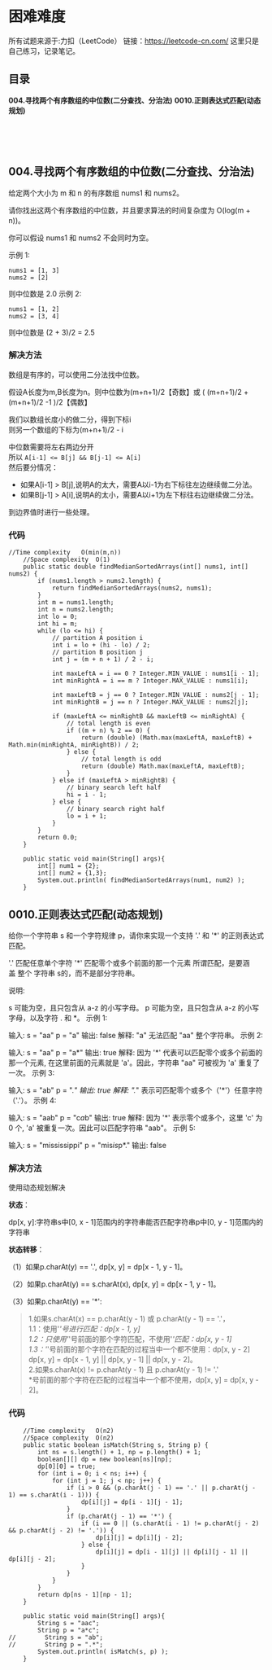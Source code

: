 # 困难难度
所有试题来源于:力扣（LeetCode）
链接：https://leetcode-cn.com/
这里只是自己练习，记录笔记。

## 目录
**004.寻找两个有序数组的中位数(二分查找、分治法)**
**0010.正则表达式匹配(动态规划)**

<br/><br/><br/>

## 004.寻找两个有序数组的中位数(二分查找、分治法)

给定两个大小为 m 和 n 的有序数组 nums1 和 nums2。

请你找出这两个有序数组的中位数，并且要求算法的时间复杂度为 O(log(m + n))。

你可以假设 nums1 和 nums2 不会同时为空。

示例 1:
```
nums1 = [1, 3]
nums2 = [2]
```
则中位数是 2.0
示例 2:
```
nums1 = [1, 2]
nums2 = [3, 4]
```
则中位数是 (2 + 3)/2 = 2.5

### 解决方法
数组是有序的，可以使用二分法找中位数。

假设A长度为m,B长度为n。则中位数为(m+n+1)/2【奇数】或 ( (m+n+1)/2 + (m+n+1)/2 -1 )/2【偶数】

我们以数组长度小的做二分，得到下标i  
则另一个数组的下标为(m+n+1)/2 - i

中位数需要将左右两边分开  
所以 ```A[i-1] <= B[j] && B[j-1] <= A[i]```   
然后要分情况：

- 如果A[i-1] > B[j],说明A的太大，需要A以i-1为右下标往左边继续做二分法。
- 如果B[j-1] > A[i],说明A的太小，需要A以i+1为左下标往右边继续做二分法。

到边界值时进行一些处理。
### 代码

```
//Time complexity   O(min(m,n))
    //Space complexity  O(1)
    public static double findMedianSortedArrays(int[] nums1, int[] nums2) {
        if (nums1.length > nums2.length) {
            return findMedianSortedArrays(nums2, nums1);
        }
        int m = nums1.length;
        int n = nums2.length;
        int lo = 0;
        int hi = m;
        while (lo <= hi) {
            // partition A position i
            int i = lo + (hi - lo) / 2;
            // partition B position j
            int j = (m + n + 1) / 2 - i;

            int maxLeftA = i == 0 ? Integer.MIN_VALUE : nums1[i - 1];
            int minRightA = i == m ? Integer.MAX_VALUE : nums1[i];

            int maxLeftB = j == 0 ? Integer.MIN_VALUE : nums2[j - 1];
            int minRightB = j == n ? Integer.MAX_VALUE : nums2[j];

            if (maxLeftA <= minRightB && maxLeftB <= minRightA) {
                // total length is even
                if ((m + n) % 2 == 0) {
                    return (double) (Math.max(maxLeftA, maxLeftB) + Math.min(minRightA, minRightB)) / 2;
                } else {
                    // total length is odd
                    return (double) Math.max(maxLeftA, maxLeftB);
                }
            } else if (maxLeftA > minRightB) {
                // binary search left half
                hi = i - 1;
            } else {
                // binary search right half
                lo = i + 1;
            }
        }
        return 0.0;
    }

    public static void main(String[] args){
        int[] num1 = {2};
        int[] num2 = {1,3};
        System.out.println( findMedianSortedArrays(num1, num2) );
    }
```

## 0010.正则表达式匹配(动态规划)

给你一个字符串 s 和一个字符规律 p，请你来实现一个支持 '.' 和 '*' 的正则表达式匹配。

'.' 匹配任意单个字符
'*' 匹配零个或多个前面的那一个元素
所谓匹配，是要涵盖 整个 字符串 s的，而不是部分字符串。

说明:

s 可能为空，且只包含从 a-z 的小写字母。
p 可能为空，且只包含从 a-z 的小写字母，以及字符 . 和 *。
示例 1:

输入:
s = "aa"
p = "a"
输出: false
解释: "a" 无法匹配 "aa" 整个字符串。
示例 2:

输入:
s = "aa"
p = "a*"
输出: true
解释: 因为 '*' 代表可以匹配零个或多个前面的那一个元素, 在这里前面的元素就是 'a'。因此，字符串 "aa" 可被视为 'a' 重复了一次。
示例 3:

输入:
s = "ab"
p = ".*"
输出: true
解释: ".*" 表示可匹配零个或多个（'*'）任意字符（'.'）。
示例 4:

输入:
s = "aab"
p = "c*a*b"
输出: true
解释: 因为 '*' 表示零个或多个，这里 'c' 为 0 个, 'a' 被重复一次。因此可以匹配字符串 "aab"。
示例 5:

输入:
s = "mississippi"
p = "mis*is*p*."
输出: false

### 解决方法
使用动态规划解决

**状态**：

dp[x, y]:字符串s中[0, x - 1]范围内的字符串能否匹配字符串p中[0, y - 1]范围内的字符串

**状态转移**：

（1）如果p.charAt(y) == '.', dp[x, y] = dp[x - 1, y - 1]。

（2）如果p.charAt(y) == s.charAt(x), dp[x, y] = dp[x - 1, y - 1]。

（3）如果p.charAt(y) == '*':
>  1.如果s.charAt(x) == p.charAt(y - 1) 或 p.charAt(y - 1) == '.'，  
>  1.1：使用'*'号进行匹配：dp[x - 1, y]  
>  1.2：只使用'*'号前面的那个字符匹配，不使用'*'匹配：dp[x, y - 1]  
>  1.3：'*'号前面的那个字符在匹配的过程当中一个都不使用：dp[x, y - 2]  
>  dp[x, y] = dp[x - 1, y] || dp[x, y - 1] || dp[x, y - 2]。  
>  2.如果s.charAt(x) != p.charAt(y - 1) 且 p.charAt(y - 1) != '.'  
>  *号前面的那个字符在匹配的过程当中一个都不使用，dp[x, y] = dp[x, y - 2]。


### 代码

```
    //Time complexity   O(n2)
    //Space complexity  O(n2)
    public static boolean isMatch(String s, String p) {
        int ns = s.length() + 1, np = p.length() + 1;
        boolean[][] dp = new boolean[ns][np];
        dp[0][0] = true;
        for (int i = 0; i < ns; i++) {
            for (int j = 1; j < np; j++) {
                if (i > 0 && (p.charAt(j - 1) == '.' || p.charAt(j - 1) == s.charAt(i - 1))) {
                    dp[i][j] = dp[i - 1][j - 1];
                }
                if (p.charAt(j - 1) == '*') {
                    if (i == 0 || (s.charAt(i - 1) != p.charAt(j - 2) && p.charAt(j - 2) != '.')) {
                        dp[i][j] = dp[i][j - 2];
                    } else {
                        dp[i][j] = dp[i - 1][j] || dp[i][j - 1] || dp[i][j - 2];
                    }
                }
            }
        }
        return dp[ns - 1][np - 1];
    }

    public static void main(String[] args){
        String s = "aac";
        String p = "a*c";
//        String s = "ab";
//        String p = ".*";
        System.out.println( isMatch(s, p) );
    }
```